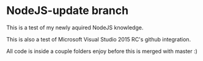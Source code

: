 # NodeJS-update branch
This is a test of my newly aquired NodeJS knowledge.

This is also a test of Microsoft Visual Studio 2015 RC's github integration.

All code is inside a couple folders enjoy before this is merged with master :)
